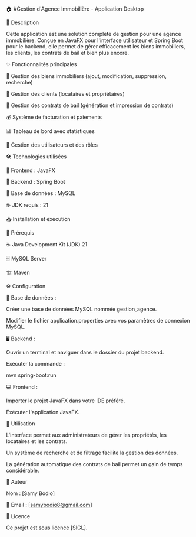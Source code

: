 🏠 #Gestion d'Agence Immobilière - Application Desktop

📝 Description

Cette application est une solution complète de gestion pour une agence immobilière. Conçue en JavaFX pour l'interface utilisateur et Spring Boot pour le backend, elle permet de gérer efficacement les biens immobiliers, les clients, les contrats de bail et bien plus encore.

✨ Fonctionnalités principales

🏢 Gestion des biens immobiliers (ajout, modification, suppression, recherche)

👥 Gestion des clients (locataires et propriétaires)

📄 Gestion des contrats de bail (génération et impression de contrats)

💰 Système de facturation et paiements

📊 Tableau de bord avec statistiques

🔐 Gestion des utilisateurs et des rôles

🛠 Technologies utilisées

🎨 Frontend : JavaFX

🚀 Backend : Spring Boot

💾 Base de données : MySQL

☕ JDK requis : 21

📥 Installation et exécution

🔧 Prérequis

☕ Java Development Kit (JDK) 21

🗄 MySQL Server

🏗 Maven

⚙️ Configuration

📂 Base de données :

Créer une base de données MySQL nommée gestion_agence.

Modifier le fichier application.properties avec vos paramètres de connexion MySQL.

🖥 Backend :

Ouvrir un terminal et naviguer dans le dossier du projet backend.

Exécuter la commande :

mvn spring-boot:run

💻 Frontend :

Importer le projet JavaFX dans votre IDE préféré.

Exécuter l'application JavaFX.

🎯 Utilisation

L'interface permet aux administrateurs de gérer les propriétés, les locataires et les contrats.

Un système de recherche et de filtrage facilite la gestion des données.

La génération automatique des contrats de bail permet un gain de temps considérable.

👤 Auteur

Nom : [Samy Bodio]

📧 Email : [samybodio8@gmail.com]

📜 Licence

Ce projet est sous licence [SIGL].
